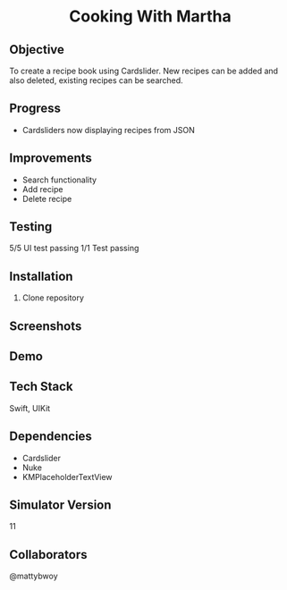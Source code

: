 <h1 align="center">

Cooking With Martha

</h1>

## Objective
To create a recipe book using Cardslider. New recipes can be added and also deleted, existing recipes can be searched.


## Progress
- Cardsliders now displaying recipes from JSON

## Improvements
- Search functionality
- Add recipe
- Delete recipe

## Testing
5/5 UI test passing
1/1 Test passing
## Installation

1. Clone repository


## Screenshots


## Demo

## Tech Stack
Swift, UIKit

## Dependencies
- Cardslider
- Nuke
- KMPlaceholderTextView

## Simulator Version
11

## Collaborators
@mattybwoy
